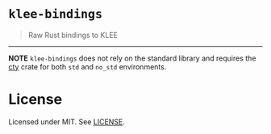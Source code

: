 # `klee-bindings`
> Raw Rust bindings to KLEE

-----

**NOTE** `klee-bindings` does not rely on the standard library and requires the [cty](https://crates.io/crates/cty) crate for both `std` and `no_std` environments.


# License
Licensed under MIT. See [LICENSE](/LICENSE).
